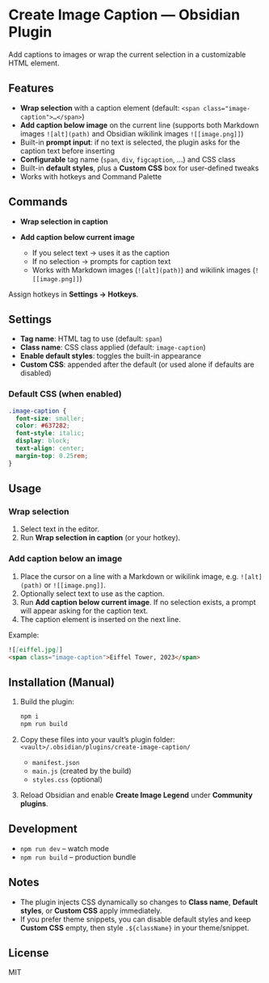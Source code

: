 # Create Image Caption — Obsidian Plugin

Add captions to images or wrap the current selection in a customizable HTML element.

## Features

- **Wrap selection** with a caption element (default: `<span class="image-caption">…</span>`)
- **Add caption below image** on the current line (supports both Markdown images `![alt](path)` and Obsidian wikilink images `![[image.png]]`)
- Built-in **prompt input**: if no text is selected, the plugin asks for the caption text before inserting
- **Configurable** tag name (`span`, `div`, `figcaption`, …) and CSS class
- Built-in **default styles**, plus a **Custom CSS** box for user-defined tweaks
- Works with hotkeys and Command Palette

## Commands

- **Wrap selection in caption**
- **Add caption below current image**

  - If you select text → uses it as the caption
  - If no selection → prompts for caption text
  - Works with Markdown images (`![alt](path)`) and wikilink images (`![[image.png]]`)

Assign hotkeys in **Settings → Hotkeys**.

## Settings

- **Tag name**: HTML tag to use (default: `span`)
- **Class name**: CSS class applied (default: `image-caption`)
- **Enable default styles**: toggles the built-in appearance
- **Custom CSS**: appended after the default (or used alone if defaults are disabled)

### Default CSS (when enabled)

```css
.image-caption {
  font-size: smaller;
  color: #637282;
  font-style: italic;
  display: block;
  text-align: center;
  margin-top: 0.25rem;
}
```

## Usage

### Wrap selection

1. Select text in the editor.
2. Run **Wrap selection in caption** (or your hotkey).

### Add caption below an image

1. Place the cursor on a line with a Markdown or wikilink image, e.g. `![alt](path)` or `![[image.png]]`.
2. Optionally select text to use as the caption.
3. Run **Add caption below current image**. If no selection exists, a prompt will appear asking for the caption text.
4. The caption element is inserted on the next line.

Example:

```md
![[eiffel.jpg]]
<span class="image-caption">Eiffel Tower, 2023</span>
```

## Installation (Manual)

1. Build the plugin:

   ```bash
   npm i
   npm run build
   ```

2. Copy these files into your vault’s plugin folder: `<vault>/.obsidian/plugins/create-image-caption/`

   - `manifest.json`
   - `main.js` (created by the build)
   - `styles.css` (optional)

3. Reload Obsidian and enable **Create Image Legend** under **Community plugins**.

## Development

- `npm run dev` – watch mode
- `npm run build` – production bundle

## Notes

- The plugin injects CSS dynamically so changes to **Class name**, **Default styles**, or **Custom CSS** apply immediately.
- If you prefer theme snippets, you can disable default styles and keep **Custom CSS** empty, then style `.${className}` in your theme/snippet.

## License

MIT
